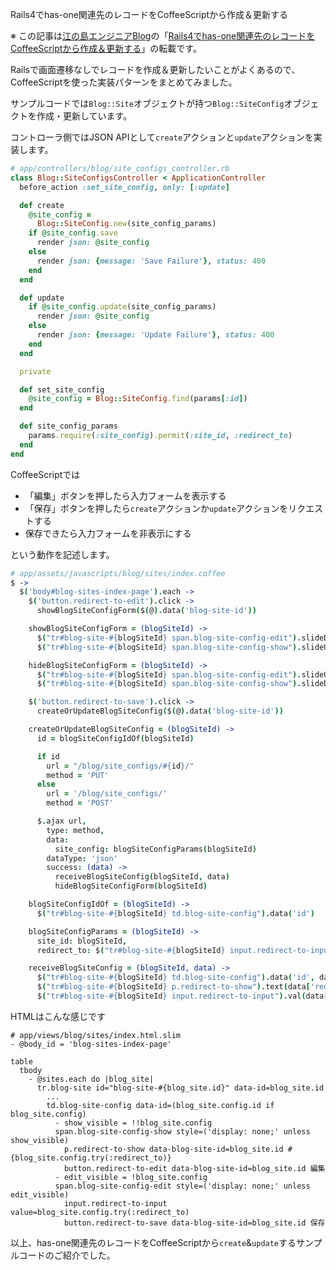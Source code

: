 Rails4でhas-one関連先のレコードをCoffeeScriptから作成＆更新する

※ この記事は[江の島エンジニアBlog](http://blog.enogineer.com/)の「[Rails4でhas-one関連先のレコードをCoffeeScriptから作成＆更新する](http://blog.enogineer.com/2014/12/11/rails-coffee-create/)」の転載です。

Railsで画面遷移なしでレコードを作成＆更新したいことがよくあるので、CoffeeScriptを使った実装パターンをまとめてみました。

サンプルコードでは`Blog::Site`オブジェクトが持つ`Blog::SiteConfig`オブジェクトを作成・更新しています。

コントローラ側ではJSON APIとして`create`アクションと`update`アクションを実装します。

```ruby
# app/controllers/blog/site_configs_controller.rb
class Blog::SiteConfigsController < ApplicationController
  before_action :set_site_config, only: [:update]

  def create
    @site_config =
      Blog::SiteConfig.new(site_config_params)
    if @site_config.save
      render json: @site_config
    else
      render json: {message: 'Save Failure'}, status: 400
    end
  end

  def update
    if @site_config.update(site_config_params)
      render json: @site_config
    else
      render json: {message: 'Update Failure'}, status: 400
    end
  end

  private

  def set_site_config
    @site_config = Blog::SiteConfig.find(params[:id])
  end

  def site_config_params
    params.require(:site_config).permit(:site_id, :redirect_to)
  end
end
```

CoffeeScriptでは

* 「編集」ボタンを押したら入力フォームを表示する
* 「保存」ボタンを押したら`create`アクションか`update`アクションをリクエストする
* 保存できたら入力フォームを非表示にする

という動作を記述します。

```coffee
# app/assets/javascripts/blog/sites/index.coffee
$ ->
  $('body#blog-sites-index-page').each ->
    $('button.redirect-to-edit').click ->
      showBlogSiteConfigForm($(@).data('blog-site-id'))

    showBlogSiteConfigForm = (blogSiteId) ->
      $("tr#blog-site-#{blogSiteId} span.blog-site-config-edit").slideDown()
      $("tr#blog-site-#{blogSiteId} span.blog-site-config-show").slideUp()

    hideBlogSiteConfigForm = (blogSiteId) ->
      $("tr#blog-site-#{blogSiteId} span.blog-site-config-edit").slideUp()
      $("tr#blog-site-#{blogSiteId} span.blog-site-config-show").slideDown()

    $('button.redirect-to-save').click ->
      createOrUpdateBlogSiteConfig($(@).data('blog-site-id'))

    createOrUpdateBlogSiteConfig = (blogSiteId) ->
      id = blogSiteConfigIdOf(blogSiteId)

      if id
        url = "/blog/site_configs/#{id}/"
        method = 'PUT'
      else
        url = '/blog/site_configs/'
        method = 'POST'

      $.ajax url,
        type: method,
        data:
          site_config: blogSiteConfigParams(blogSiteId)
        dataType: 'json'
        success: (data) ->
          receiveBlogSiteConfig(blogSiteId, data)
          hideBlogSiteConfigForm(blogSiteId)

    blogSiteConfigIdOf = (blogSiteId) ->
      $("tr#blog-site-#{blogSiteId} td.blog-site-config").data('id')

    blogSiteConfigParams = (blogSiteId) ->
      site_id: blogSiteId,
      redirect_to: $("tr#blog-site-#{blogSiteId} input.redirect-to-input").val()

    receiveBlogSiteConfig = (blogSiteId, data) ->
      $("tr#blog-site-#{blogSiteId} td.blog-site-config").data('id', data['id'])
      $("tr#blog-site-#{blogSiteId} p.redirect-to-show").text(data['redirect_to'])
      $("tr#blog-site-#{blogSiteId} input.redirect-to-input").val(data['redirect_to'])
```

HTMLはこんな感じです

```slim
# app/views/blog/sites/index.html.slim
- @body_id = 'blog-sites-index-page'

table
  tbody
    - @sites.each do |blog_site|
      tr.blog-site id="blog-site-#{blog_site.id}" data-id=blog_site.id
        ...
        td.blog-site-config data-id=(blog_site.config.id if blog_site.config)
          - show_visible = !!blog_site.config
          span.blog-site-config-show style=('display: none;' unless show_visible)
            p.redirect-to-show data-blog-site-id=blog_site.id #{blog_site.config.try(:redirect_to)}
            button.redirect-to-edit data-blog-site-id=blog_site.id 編集
          - edit_visible = !blog_site.config
          span.blog-site-config-edit style=('display: none;' unless edit_visible)
            input.redirect-to-input value=blog_site.config.try(:redirect_to)
            button.redirect-to-save data-blog-site-id=blog_site.id 保存
```

以上、has-one関連先のレコードをCoffeeScriptから`create`&`update`するサンプルコードのご紹介でした。
